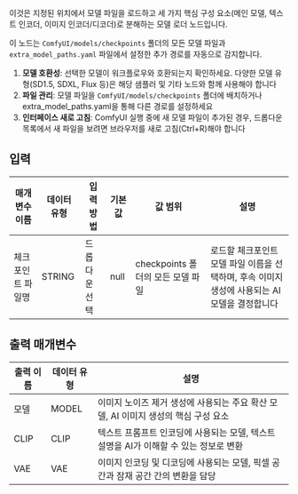 이것은 지정된 위치에서 모델 파일을 로드하고 세 가지 핵심 구성 요소(메인 모델, 텍스트 인코더, 이미지 인코더/디코더)로 분해하는 모델 로더 노드입니다.

이 노드는 `ComfyUI/models/checkpoints` 폴더의 모든 모델 파일과 `extra_model_paths.yaml` 파일에서 설정한 추가 경로를 자동으로 감지합니다.

1. **모델 호환성**: 선택한 모델이 워크플로우와 호환되는지 확인하세요. 다양한 모델 유형(SD1.5, SDXL, Flux 등)은 해당 샘플러 및 기타 노드와 함께 사용해야 합니다
2. **파일 관리**: 모델 파일을 `ComfyUI/models/checkpoints` 폴더에 배치하거나 extra_model_paths.yaml을 통해 다른 경로를 설정하세요
3. **인터페이스 새로 고침**: ComfyUI 실행 중에 새 모델 파일이 추가된 경우, 드롭다운 목록에서 새 파일을 보려면 브라우저를 새로 고침(Ctrl+R)해야 합니다

## 입력

| 매개변수 이름 | 데이터 유형 | 입력 방법 | 기본값 | 값 범위 | 설명 |
|--------------|-------------|-----------|--------|---------|------|
| 체크포인트 파일명 | STRING | 드롭다운 선택 | null | checkpoints 폴더의 모든 모델 파일 | 로드할 체크포인트 모델 파일 이름을 선택하며, 후속 이미지 생성에 사용되는 AI 모델을 결정합니다 |

## 출력 매개변수

| 출력 이름 | 데이터 유형 | 설명 |
|----------|-------------|------|
| 모델 | MODEL | 이미지 노이즈 제거 생성에 사용되는 주요 확산 모델, AI 이미지 생성의 핵심 구성 요소 |
| CLIP | CLIP | 텍스트 프롬프트 인코딩에 사용되는 모델, 텍스트 설명을 AI가 이해할 수 있는 정보로 변환 |
| VAE | VAE | 이미지 인코딩 및 디코딩에 사용되는 모델, 픽셀 공간과 잠재 공간 간의 변환을 담당 |
